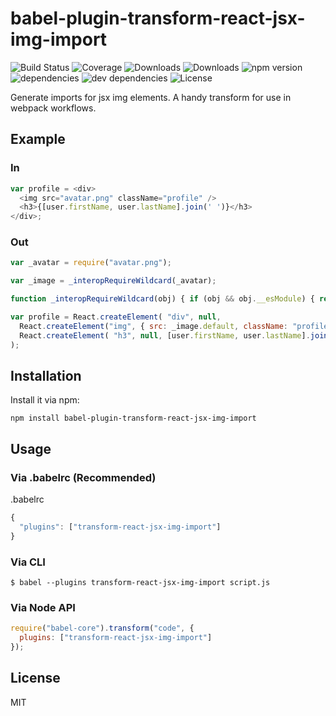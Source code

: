 # babel-plugin-transform-react-jsx-img-import

![Build Status](https://img.shields.io/travis/gvelo/babel-plugin-transform-react-jsx-img-import.svg)
![Coverage](https://img.shields.io/coveralls/gvelo/babel-plugin-transform-react-jsx-img-import.svg)
![Downloads](https://img.shields.io/npm/dm/babel-plugin-transform-react-jsx-img-import.svg)
![Downloads](https://img.shields.io/npm/dt/babel-plugin-transform-react-jsx-img-import.svg)
![npm version](https://img.shields.io/npm/v/babel-plugin-transform-react-jsx-img-import.svg)
![dependencies](https://img.shields.io/david/gvelo/babel-plugin-transform-react-jsx-img-import.svg)
![dev dependencies](https://img.shields.io/david/dev/gvelo/babel-plugin-transform-react-jsx-img-import.svg)
![License](https://img.shields.io/npm/l/babel-plugin-transform-react-jsx-img-import.svg)

Generate imports for jsx img elements. A handy transform for use in webpack workflows.


## Example

### In

```javascript
var profile = <div>
  <img src="avatar.png" className="profile" />
  <h3>{[user.firstName, user.lastName].join(' ')}</h3>
</div>;
```

### Out

```javascript
var _avatar = require("avatar.png");

var _image = _interopRequireWildcard(_avatar);

function _interopRequireWildcard(obj) { if (obj && obj.__esModule) { return obj; } else { var newObj = {}; if (obj != null) { for (var key in obj) { if (Object.prototype.hasOwnProperty.call(obj, key)) newObj[key] = obj[key]; } } newObj.default = obj; return newObj; } }

var profile = React.createElement( "div", null,
  React.createElement("img", { src: _image.default, className: "profile" }),
  React.createElement( "h3", null, [user.firstName, user.lastName].join(' ') )
);

```


## Installation

Install it via npm:

```shell
npm install babel-plugin-transform-react-jsx-img-import
```

## Usage

### Via .babelrc (Recommended)
.babelrc

```javascript
{
  "plugins": ["transform-react-jsx-img-import"]
}
```

### Via CLI

```shell
$ babel --plugins transform-react-jsx-img-import script.js
```

### Via Node API

```javascript
require("babel-core").transform("code", {
  plugins: ["transform-react-jsx-img-import"]
});
```


## License

MIT
